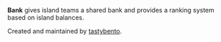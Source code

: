 **Bank** gives island teams a shared bank and provides a ranking system based on island balances.

Created and maintained by [tastybento](https://github.com/tastybento).